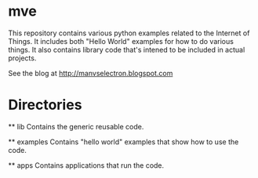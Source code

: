 # mve

This repository contains various python examples
related to the Internet of Things.  It includes
both "Hello World" examples for how to do various
things.  It also contains library code that's 
intened to be included in actual projects.

See the blog at http://manvselectron.blogspot.com

# Directories

** lib
Contains the generic reusable code.

** examples
Contains "hello world" examples that show how to
use the code.

** apps
Contains applications that run the code.

